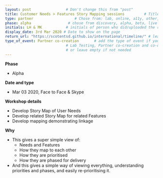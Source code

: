 ```yaml
---
layout: post                # Don't change this from "post"
title: Customer Needs > Features Story Mapping sessions         # Title to show on the page
type: partner                   # Chose from: lab, online, a11y, other, partner
phase: alpha                 # chose from discovery, alpha, beta, live
initials: LH & MK           # initials of person who did/uploaded the research
display_date: 3rd Mar 2020 # Date to show on the page
return_url: "https://scotentsd.github.io/international/timeline/" # leave like this - don't change it
type_of_event: Partner co-creation       # add the type of event if you want it displayed added to the heading when the post is clicked on
                            # Lab Testing, Partner co-creation and co-design, Accessibility, Online research and testing, Events, F2F and testing
                            # or leave empty if not needed
---
```


**Phase**
- Alpha

**Date and type**
- Mar 03 2020,  Face to Face & Skype

**Workshop details**
- Develop Story Map of User Needs
- Develop related Story Map for related Features
- Develop mapping demonstrating linkage

**Why**
- This gives a super simple view of:
	- Needs and Features
	- How they map to each other
	- How they are prioritised
	- How they are phased for delivery
- And this gives a simple way of viewing everything, understanding priorities and phases, and easily re-prioritising it.
